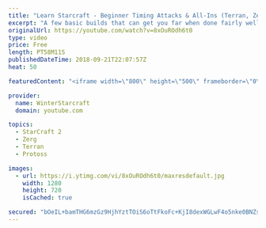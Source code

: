 ```yaml
---
title: "Learn Starcraft - Beginner Timing Attacks & All-Ins (Terran, Zerg & Protoss)"
excerpt: "A few basic builds that can get you far when done fairly well. Also important is how not to overextend and lose everything."
originalUrl: https://youtube.com/watch?v=8xOuROdh6t0
type: video
price: Free
length: PT58M11S
publishedDateTime: 2018-09-21T22:07:57Z
heat: 50

featuredContent: "<iframe width=\"800\" height=\"500\" frameborder=\"0\" src=\"https://www.youtube.com/embed/8xOuROdh6t0\" allow=\"accelerometer; autoplay; encrypted-media; gyroscope; picture-in-picture\" allowfullscreen></iframe>"

provider:
  name: WinterStarcraft
  domain: youtube.com

topics:
  - StarCraft 2
  - Zerg
  - Terran
  - Protoss

images:
  - url: https://i.ytimg.com/vi/8xOuROdh6t0/maxresdefault.jpg
    width: 1280
    height: 720
    isCached: true

secured: "bOeIL+bamTHG6mzGz9HjhYztTOiS6oTtFkoFc+KjI8dexWGLwF4o5nke0BNZslCxPVZ2v/lzD5ctArwkU8jw2KCus1i0bKrlrES74tJtZneQs0tIrZCeB5ICJ9oKME1XfZ+pevBw8BOaizZOHmLLb1lt2zw2aCQkMG6HLwuLv379/Zmo0lSenrLt39AM6Dqt9jdNkLwaB8MHziEO8M8tvpks+6IsDrT92effcFd/HWheYOcrX1mHfYjlLkSBE0MWWnvKGUfgM3FhB+ZCfS849lDxAWTL31x0WeSQ10qWRrVV/NT9osj8N9HDpSDahnjwfVuT84QfdzRdup1UwK7AM8fLi4soyBrBs4oN0bOLhgKSTVc9N7TMORb7vgPe3XlK5JjvThjOnCHVHe2SxYvu+BYb0Q7xKCWngn4pNgeN1rM=;PGkcoQbxj0eI15VDiVomBA=="
---
```


